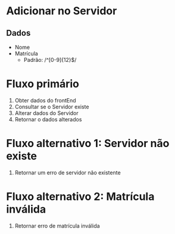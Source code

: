 # Adicionar no Servidor

## Dados
* Nome
* Matrícula
  * Padrão: /^[0-9]{12}$/

# Fluxo primário
1. Obter dados do frontEnd
2. Consultar se o Servidor existe
5. Alterar dados do Servidor
6. Retornar o dados alterados

# Fluxo alternativo 1: Servidor não existe
1. Retornar um erro de servidor não existente

# Fluxo alternativo 2: Matrícula inválida
1. Retornar erro de matrícula inválida
